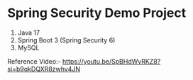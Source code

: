 # Spring Security Demo Project

1. Java 17
2. Spring Boot 3 (Spring Security 6)
3. MySQL

Reference Video:- https://youtu.be/SpBHdWvRKZ8?si=b9qkDQXR8zwhv4JN
